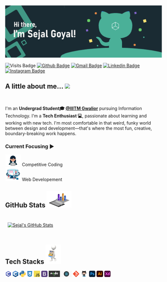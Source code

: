 ![Sejal's Github Banner](https://github.com/sejal8745/sejal8745/blob/main/banner.jpg)

![Visits Badge](https://badges.pufler.dev/visits/sejal8745/sejal8745)
[![Github Badge](http://img.shields.io/badge/-Github-black?style=flat-square&logo=github&link=https://github.com/sejal8745/)](https://github.com/sejal8745/) 
[![Gmail Badge](https://img.shields.io/badge/-Gmail-d14836?style=flat-square&logo=Gmail&logoColor=white&link=mailto:sejalgoyal16@gmail.com)](mailto:sejalgoyal16@gmail.com)
[![Linkedin Badge](https://img.shields.io/badge/-LinkedIn-blue?style=flat-square&logo=Linkedin&logoColor=white&link=https://www.linkedin.com/in/sejal-goyal-437015194/)](https://www.linkedin.com/in/sejal-goyal-437015194/)
[![Instagram Badge](https://img.shields.io/badge/-Instagram-coral?style=flat-square&logo=Instagram&logoColor=white&link=https://www.instagram.com/__sejalgoyal_/)](https://www.instagram.com/__sejalgoyal_/)

## A little about me... <img src="https://media.giphy.com/media/VgCDAzcKvsR6OM0uWg/giphy.gif" width="50">
<br>

I'm an **Undergrad Student🎓 [@IIITM Gwalior](https://www.iiitm.ac.in/index.php/en/)** pursuing Information Technology.  I'm a **Tech Enthusiast 💻**, passionate about learning and working with new tech. I'm most comfortable in that weird, funky world between design and development—that's where the most fun, creative, boundary-breaking work happens.

### Current Focusing ▶️
<img src="https://github.com/sejal8745/sejal8745/blob/main/coder.gif" width="50"> Competitive Coding <br/> 
<img src="https://github.com/sejal8745/sejal8745/blob/main/Development.gif" width="50"> Web Developement 
<br> 

## GitHub Stats <img src="https://github.com/sejal8745/sejal8745/blob/main/stats.gif" width="80">

<br>
<!-- <a href="https://github.com/sejal8745">
  <img align="center" style="margin:0.5rem" src="https://github-readme-stats.vercel.app/api/top-langs/?username=sejal8745&hide=SCSS, Less&title_color=ffffff&text_color=c9cacc&icon_color=4AB197&bg_color=1A2B34" />
</a> -->

<a href="https://github.com/sejal8745">
  <img align="center" style="margin:0.5rem" src="https://github-readme-stats.vercel.app/api?username=sejal8745&show_icons=true&line_height=27&count_private=true&title_color=ffffff&text_color=c9cacc&icon_color=4AB097&bg_color=1A2B34" alt="Sejal's GitHub Stats" />
</a>

<br>
<br>

## Tech Stacks <img src="https://github.com/sejal8745/sejal8745/blob/main/skills.gif" width="50">

<code><img height="20" src="https://github.com/sejal8745/sejal8745/blob/main/c-programming.png"></code>
<code><img height="20" src="https://github.com/sejal8745/sejal8745/blob/main/cpp_logo.png"></code>
<code><img height="20" src="https://github.com/sejal8745/sejal8745/blob/main/Python.png"></code>
<code><img height="20" src="https://github.com/sejal8745/sejal8745/blob/main/css.png"></code>
<code><img height="20" src="https://github.com/sejal8745/sejal8745/blob/main/JavaScript-logo.png"></code>
<code><img height="20" src="https://github.com/sejal8745/sejal8745/blob/main/bootstrap.png"></code>
<code><img height="20" src="https://github.com/sejal8745/sejal8745/blob/main/nodejs.jpg"></code>
<code><img height="20" src="https://github.com/sejal8745/sejal8745/blob/main/react.png"></code>
<code><img height="20" src="https://github.com/sejal8745/sejal8745/blob/main/Git.png"></code>
<code><img height="20" src="https://github.com/sejal8745/sejal8745/blob/main/gitHub.png"></code>
<code><img height="20" src="https://github.com/sejal8745/sejal8745/blob/main/photoshop.png"></code>
<code><img height="20" src="https://github.com/sejal8745/sejal8745/blob/main/illustrator.png"></code>
<code><img height="20" src="https://github.com/sejal8745/sejal8745/blob/main/Xd.png"></code>
<br>
<!-- 
## Pinned Repositories <img src="https://github.com/sejal8745/sejal8745/blob/main/pinned.gif" width="50"> 

<br>

<a href="https://github.com/sejal8745/ILLITRATE">
  <img align="center" style="margin:1rem 0.5rem" src="https://github-readme-stats.vercel.app/api/pin/?username=sejal8745&repo=ILLITRATE&title_color=ffffff&text_color=c9cacc&icon_color=4AB197&bg_color=1A2B34" />
</a>

<br>

<a href="https://github.com/sejal8745/Classroom">
  <img align="center" style="margin:0.5rem" src="https://github-readme-stats.vercel.app/api/pin/?username=sejal8745&repo=Classroom&title_color=ffffff&text_color=c9cacc&icon_color=4AB197&bg_color=1A2B34" />
</a>

<a href="https://github.com/sejal8745/SheHacks_Team-017">
  <img align="center" style="margin:0.5rem" src="https://github-readme-stats.vercel.app/api/pin/?username=sejal8745&repo=SheHacks_Team-017&title_color=ffffff&text_color=c9cacc&icon_color=4AB197&bg_color=1A2B34" />
</a>

<br>
<br> -->




